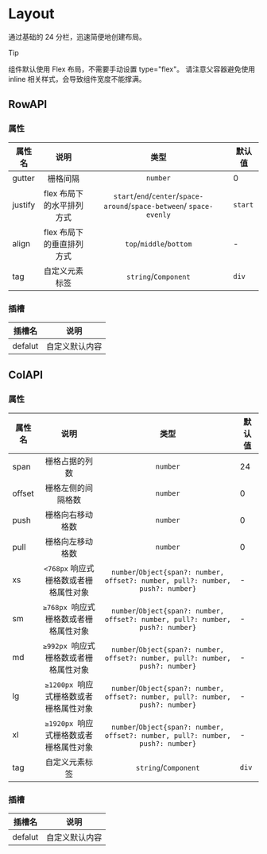 # Layout

通过基础的 24 分栏，迅速简便地创建布局。

> [!TIP]
> 组件默认使用 Flex 布局，不需要手动设置 type="flex"。
> 请注意父容器避免使用 inline 相关样式，会导致组件宽度不能撑满。

<!--@include: ./basic/index.md-->

<!--@include: ./gutter/index.md-->

<!--@include: ./mixin/index.md-->

<!--@include: ./offset/index.md-->

<!--@include: ./justify-align/index.md-->

<!--@include: ./pull-push/index.md-->

<!--@include: ./bootstrap/index.md-->

<style lang="scss" scoped>
.ued-row {
	margin-bottom: 20px;
	&:last-child {
		margin-bottom: 0;
	}
}
.ued-col {
	border-radius: 4px;
}

.grid-content {
	border-radius: 4px;
	min-height: 36px;
	background-color: var(--ued-color-primary-light-7);

	&-light {
		border-radius: 4px;
		min-height: 36px;
		background-color: var(--ued-color-primary-light-5);
	}
}
</style>

## RowAPI

### 属性

| 属性名  |           说明            |                                 类型                                  | 默认值  |
| ------- | :-----------------------: | :-------------------------------------------------------------------: | ------- |
| gutter  |         栅格间隔          |                               `number`                                | 0       |
| justify | flex 布局下的水平排列方式 | `start`/`end`/`center`/`space-around`/`space-between`/ `space-evenly` | `start` |
| align   | flex 布局下的垂直排列方式 |                        `top`/`middle`/`bottom`                        | -       |
| tag     |      自定义元素标签       |                         `string`/`Component`                          | `div`   |

### 插槽

| 插槽名  |      说明      |
| ------- | :------------: |
| defalut | 自定义默认内容 |

## ColAPI

### 属性

| 属性名 |                  说明                  |                                      类型                                       | 默认值 |
| ------ | :------------------------------------: | :-----------------------------------------------------------------------------: | ------ |
| span   |             栅格占据的列数             |                                    `number`                                     | 24     |
| offset |           栅格左侧的间隔格数           |                                    `number`                                     | 0      |
| push   |            栅格向右移动格数            |                                    `number`                                     | 0      |
| pull   |            栅格向左移动格数            |                                    `number`                                     | 0      |
| xs     | `<768px` 响应式栅格数或者栅格属性对象  | `number`/`Object{span?: number, offset?: number, pull?: number, push?: number}` | -      |
| sm     | `≥768px `响应式栅格数或者栅格属性对象  | `number`/`Object{span?: number, offset?: number, pull?: number, push?: number}` | -      |
| md     | `≥992px `响应式栅格数或者栅格属性对象  | `number`/`Object{span?: number, offset?: number, pull?: number, push?: number}` | -      |
| lg     | `≥1200px `响应式栅格数或者栅格属性对象 | `number`/`Object{span?: number, offset?: number, pull?: number, push?: number}` | -      |
| xl     | `≥1920px `响应式栅格数或者栅格属性对象 | `number`/`Object{span?: number, offset?: number, pull?: number, push?: number}` | -      |
| tag    |             自定义元素标签             |                              `string`/`Component`                               | `div`  |

### 插槽

| 插槽名  |      说明      |
| ------- | :------------: |
| defalut | 自定义默认内容 |
